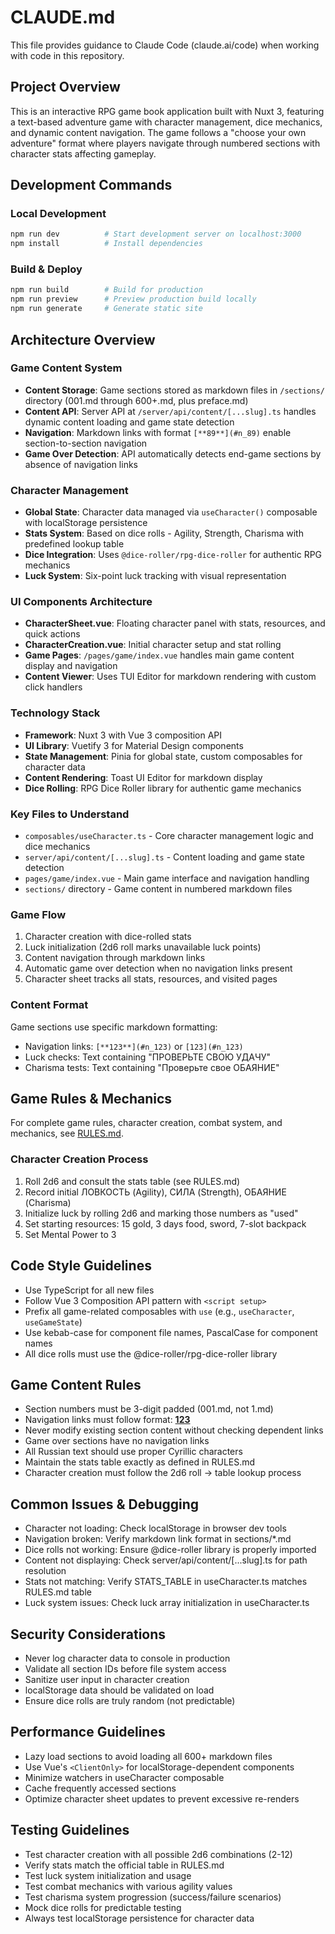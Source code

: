 # CLAUDE.md

This file provides guidance to Claude Code (claude.ai/code) when working with code in this repository.

## Project Overview

This is an interactive RPG game book application built with Nuxt 3, featuring a text-based adventure game with character management, dice mechanics, and dynamic content navigation. The game follows a "choose your own adventure" format where players navigate through numbered sections with character stats affecting gameplay.

## Development Commands

### Local Development
```bash
npm run dev          # Start development server on localhost:3000
npm install          # Install dependencies
```

### Build & Deploy
```bash
npm run build        # Build for production
npm run preview      # Preview production build locally
npm run generate     # Generate static site
```

## Architecture Overview

### Game Content System
- **Content Storage**: Game sections stored as markdown files in `/sections/` directory (001.md through 600+.md, plus preface.md)
- **Content API**: Server API at `/server/api/content/[...slug].ts` handles dynamic content loading and game state detection
- **Navigation**: Markdown links with format `[**89**](#n_89)` enable section-to-section navigation
- **Game Over Detection**: API automatically detects end-game sections by absence of navigation links

### Character Management
- **Global State**: Character data managed via `useCharacter()` composable with localStorage persistence
- **Stats System**: Based on dice rolls - Agility, Strength, Charisma with predefined lookup table
- **Dice Integration**: Uses `@dice-roller/rpg-dice-roller` for authentic RPG mechanics
- **Luck System**: Six-point luck tracking with visual representation

### UI Components Architecture
- **CharacterSheet.vue**: Floating character panel with stats, resources, and quick actions
- **CharacterCreation.vue**: Initial character setup and stat rolling
- **Game Pages**: `/pages/game/index.vue` handles main game content display and navigation
- **Content Viewer**: Uses TUI Editor for markdown rendering with custom click handlers

### Technology Stack
- **Framework**: Nuxt 3 with Vue 3 composition API
- **UI Library**: Vuetify 3 for Material Design components
- **State Management**: Pinia for global state, custom composables for character data
- **Content Rendering**: Toast UI Editor for markdown display
- **Dice Rolling**: RPG Dice Roller library for authentic game mechanics

### Key Files to Understand
- `composables/useCharacter.ts` - Core character management logic and dice mechanics
- `server/api/content/[...slug].ts` - Content loading and game state detection
- `pages/game/index.vue` - Main game interface and navigation handling
- `sections/` directory - Game content in numbered markdown files

### Game Flow
1. Character creation with dice-rolled stats
2. Luck initialization (2d6 roll marks unavailable luck points)
3. Content navigation through markdown links
4. Automatic game over detection when no navigation links present
5. Character sheet tracks all stats, resources, and visited pages

### Content Format
Game sections use specific markdown formatting:
- Navigation links: `[**123**](#n_123)` or `[123](#n_123)`
- Luck checks: Text containing "ПРОВЕРЬТЕ СВОЮ УДАЧУ"
- Charisma tests: Text containing "Проверьте свое ОБАЯНИЕ"

## Game Rules & Mechanics
For complete game rules, character creation, combat system, and mechanics, see [RULES.md](./RULES.md).

### Character Creation Process
1. Roll 2d6 and consult the stats table (see RULES.md)
2. Record initial ЛОВКОСТЬ (Agility), СИЛА (Strength), ОБАЯНИЕ (Charisma)
3. Initialize luck by rolling 2d6 and marking those numbers as "used"
4. Set starting resources: 15 gold, 3 days food, sword, 7-slot backpack
5. Set Mental Power to 3

## Code Style Guidelines
- Use TypeScript for all new files
- Follow Vue 3 Composition API pattern with `<script setup>`
- Prefix all game-related composables with `use` (e.g., `useCharacter`, `useGameState`)
- Use kebab-case for component file names, PascalCase for component names
- All dice rolls must use the @dice-roller/rpg-dice-roller library

## Game Content Rules
- Section numbers must be 3-digit padded (001.md, not 1.md)
- Navigation links must follow format: [**123**](#n_123)
- Never modify existing section content without checking dependent links
- Game over sections have no navigation links
- All Russian text should use proper Cyrillic characters
- Maintain the stats table exactly as defined in RULES.md
- Character creation must follow the 2d6 roll → table lookup process

## Common Issues & Debugging
- Character not loading: Check localStorage in browser dev tools
- Navigation broken: Verify markdown link format in sections/*.md
- Dice rolls not working: Ensure @dice-roller library is properly imported
- Content not displaying: Check server/api/content/[...slug].ts for path resolution
- Stats not matching: Verify STATS_TABLE in useCharacter.ts matches RULES.md table
- Luck system issues: Check luck array initialization in useCharacter.ts

## Security Considerations
- Never log character data to console in production
- Validate all section IDs before file system access
- Sanitize user input in character creation
- localStorage data should be validated on load
- Ensure dice rolls are truly random (not predictable)

## Performance Guidelines
- Lazy load sections to avoid loading all 600+ markdown files
- Use Vue's `<ClientOnly>` for localStorage-dependent components
- Minimize watchers in useCharacter composable
- Cache frequently accessed sections
- Optimize character sheet updates to prevent excessive re-renders

## Testing Guidelines
- Test character creation with all possible 2d6 combinations (2-12)
- Verify stats match the official table in RULES.md
- Test luck system initialization and usage
- Test combat mechanics with various agility values
- Test charisma system progression (success/failure scenarios)
- Mock dice rolls for predictable testing
- Always test localStorage persistence for character data